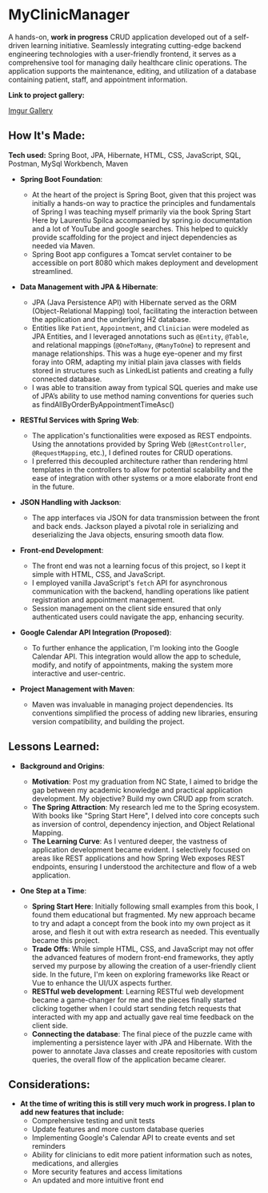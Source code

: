 # MyClinicManager
A hands-on, **work in progress** CRUD application developed out of a self-driven learning initiative. Seamlessly integrating cutting-edge backend engineering technologies with a user-friendly frontend, it serves as a comprehensive tool for managing daily healthcare clinic operations. The application supports the maintenance, editing, and utilization of a database containing patient, staff, and appointment information.

**Link to project gallery:** 

[Imgur Gallery](https://imgur.com/a/mbNrSuj)


## How It's Made:

**Tech used:** Spring Boot, JPA, Hibernate, HTML, CSS, JavaScript, SQL, Postman, MySql Workbench, Maven

* **Spring Boot Foundation**:
    - At the heart of the project is Spring Boot, given that this project was initially a hands-on way to practice the principles and fundamentals of Spring I was teaching myself primarily via the book Spring Start Here by Laurentiu Spilca accompanied by spring.io documentation and a lot of YouTube and google searches. This helped to quickly provide scaffolding for the project and inject dependencies as needed via Maven.
    - Spring Boot app configures a Tomcat servlet container to be accessible on port 8080 which makes deployment and development streamlined.

* **Data Management with JPA & Hibernate**:
    - JPA (Java Persistence API) with Hibernate served as the ORM (Object-Relational Mapping) tool, facilitating the interaction between the application and the underlying H2 database.
    - Entities like `Patient`, `Appointment`, and `Clinician` were modeled as JPA Entities, and I leveraged annotations such as `@Entity`, `@Table`, and relational mappings (`@OneToMany`, `@ManyToOne`) to represent and manage relationships. This was a huge eye-opener and my first foray into ORM, adapting my initial plain java classes with fields stored in structures such as LinkedList<Patient> patients and creating a fully connected database.
  - I was able to transition away from typical SQL queries and make use of JPA’s ability to use method naming conventions for queries such as findAllByOrderByAppointmentTimeAsc()


* **RESTful Services with Spring Web**:
    - The application's functionalities were exposed as REST endpoints. Using the annotations provided by Spring Web (`@RestController`, `@RequestMapping`, etc.), I defined routes for CRUD operations.
    - I preferred this decoupled architecture rather than rendering html templates in the controllers to allow for potential scalability and the ease of integration with other systems or a more elaborate front end in the future.

* **JSON Handling with Jackson**:
    - The app interfaces via JSON for data transmission between the front and back ends. Jackson played a pivotal role in serializing and deserializing the Java objects, ensuring smooth data flow.

* **Front-end Development**:
    - The front end was not a learning focus of this project, so I kept it simple with HTML, CSS, and JavaScript.
    - I employed vanilla JavaScript's `fetch` API for asynchronous communication with the backend, handling operations like patient registration and appointment management.
    - Session management on the client side ensured that only authenticated users could navigate the app, enhancing security.

* **Google Calendar API Integration (Proposed)**:
    - To further enhance the application, I'm looking into the Google Calendar API. This integration would allow the app to schedule, modify, and notify of appointments, making the system more interactive and user-centric.

* **Project Management with Maven**:
    - Maven was invaluable in managing project dependencies. Its conventions simplified the process of adding new libraries, ensuring version compatibility, and building the project.


## Lessons Learned:

* **Background and Origins**:
  - **Motivation**: Post my graduation from NC State, I aimed to bridge the gap between my academic knowledge and practical application development. My objective? Build my own CRUD app from scratch.
  - **The Spring Attraction**: My research led me to the Spring ecosystem. With books like "Spring Start Here", I delved into core concepts such as inversion of control, dependency injection, and Object Relational Mapping.
  - **The Learning Curve**: As I ventured deeper, the vastness of application development became evident. I selectively focused on areas like REST applications and how Spring Web exposes REST endpoints, ensuring I understood the architecture and flow of a web application.

* **One Step at a Time**:
  - **Spring Start Here**: Initially following small examples from this book, I found them educational but fragmented. My new approach became to try and adapt a concept from the book into my own project as it arose, and flesh it out with extra research as needed. This eventually became this project.
  - **Trade Offs**: While simple HTML, CSS, and JavaScript may not offer the advanced features of modern front-end frameworks, they aptly served my purpose by allowing the creation of a user-friendly client side. In the future, I'm keen on exploring frameworks like React or Vue to enhance the UI/UX aspects further.
  - **RESTful web development**: Learning RESTful web development became a game-changer for me and the pieces finally started clicking together when I could start sending fetch requests that interacted with my app and actually gave real time feedback on the client side.
  - **Connecting the database**: The final piece of the puzzle came with implementing a persistence layer with JPA and Hibernate. With the power to annotate Java classes and create repositories with custom queries, the overall flow of the application became clearer.

## Considerations:
* **At the time of writing this is still very much work in progress. I plan to add new features that include:**
  - Comprehensive testing and unit tests
  - Update features and more custom database queries
  - Implementing Google's Calendar API to create events and set reminders
  - Ability for clinicians to edit more patient information such as notes, medications, and allergies
  - More security features and access limitations
  - An updated and more intuitive front end 





